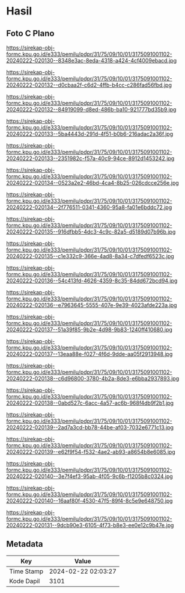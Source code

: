 # Hasil

## Foto C Plano

https://sirekap-obj-formc.kpu.go.id/e333/pemilu/pdpr/31/75/09/10/01/3175091001102-20240222-020130--8348e3ac-8eda-4318-a424-4cf4009ebacd.jpg

https://sirekap-obj-formc.kpu.go.id/e333/pemilu/pdpr/31/75/09/10/01/3175091001102-20240222-020132--d0cbaa2f-c6d2-4ffb-b4cc-c286fad56fbd.jpg

https://sirekap-obj-formc.kpu.go.id/e333/pemilu/pdpr/31/75/09/10/01/3175091001102-20240222-020132--84919099-d8ed-486b-ba10-921777bd35b9.jpg

https://sirekap-obj-formc.kpu.go.id/e333/pemilu/pdpr/31/75/09/10/01/3175091001102-20240222-020133--5ba4443d-291d-4f51-b0b6-216adac2a36f.jpg

https://sirekap-obj-formc.kpu.go.id/e333/pemilu/pdpr/31/75/09/10/01/3175091001102-20240222-020133--2351982c-f57a-40c9-94ce-8912d1453242.jpg

https://sirekap-obj-formc.kpu.go.id/e333/pemilu/pdpr/31/75/09/10/01/3175091001102-20240222-020134--0523a2e2-46bd-4ca4-8b25-026cdcce256e.jpg

https://sirekap-obj-formc.kpu.go.id/e333/pemilu/pdpr/31/75/09/10/01/3175091001102-20240222-020134--2f776511-0341-4360-95a8-fa01e6bddc72.jpg

https://sirekap-obj-formc.kpu.go.id/e333/pemilu/pdpr/31/75/09/10/01/3175091001102-20240222-020135--916dfbb5-4dc3-4c9c-82a5-d5189d07b96b.jpg

https://sirekap-obj-formc.kpu.go.id/e333/pemilu/pdpr/31/75/09/10/01/3175091001102-20240222-020135--c1e332c9-366e-4ad8-8a34-c7dfedf6523c.jpg

https://sirekap-obj-formc.kpu.go.id/e333/pemilu/pdpr/31/75/09/10/01/3175091001102-20240222-020136--54c413fd-4626-4359-8c35-84dd672bcd94.jpg

https://sirekap-obj-formc.kpu.go.id/e333/pemilu/pdpr/31/75/09/10/01/3175091001102-20240222-020136--e7963645-5555-407e-9e39-4023afde223a.jpg

https://sirekap-obj-formc.kpu.go.id/e333/pemilu/pdpr/31/75/09/10/01/3175091001102-20240222-020137--51a39f85-9b2e-4d98-9b83-1240ff410680.jpg

https://sirekap-obj-formc.kpu.go.id/e333/pemilu/pdpr/31/75/09/10/01/3175091001102-20240222-020137--13eaa88e-f027-4f6d-9dde-aa05f2913948.jpg

https://sirekap-obj-formc.kpu.go.id/e333/pemilu/pdpr/31/75/09/10/01/3175091001102-20240222-020138--c6d96800-3780-4b2a-8de3-e6bba2937893.jpg

https://sirekap-obj-formc.kpu.go.id/e333/pemilu/pdpr/31/75/09/10/01/3175091001102-20240222-020138--0abd527c-6acc-4a57-ac6b-968f4db9f2b1.jpg

https://sirekap-obj-formc.kpu.go.id/e333/pemilu/pdpr/31/75/09/10/01/3175091001102-20240222-020139--2ad7a3cd-bb78-44be-af03-7032e6771c13.jpg

https://sirekap-obj-formc.kpu.go.id/e333/pemilu/pdpr/31/75/09/10/01/3175091001102-20240222-020139--e62f9f54-f532-4ae2-ab93-a8654b8e6085.jpg

https://sirekap-obj-formc.kpu.go.id/e333/pemilu/pdpr/31/75/09/10/01/3175091001102-20240222-020140--3e7f4ef3-95ab-4f05-9c6b-f1205b8c0324.jpg

https://sirekap-obj-formc.kpu.go.id/e333/pemilu/pdpr/31/75/09/10/01/3175091001102-20240222-020140--16aaf80f-4530-47f5-89f4-8c5e9e648750.jpg

https://sirekap-obj-formc.kpu.go.id/e333/pemilu/pdpr/31/75/09/10/01/3175091001102-20240222-020131--9dcb90e3-6105-4f73-b8e3-ee0e12c9b47e.jpg


## Metadata

| Key        | Value               |
| ---------- | ------------------- |
| Time Stamp | 2024-02-22 02:03:27 |
| Kode Dapil | 3101                |



